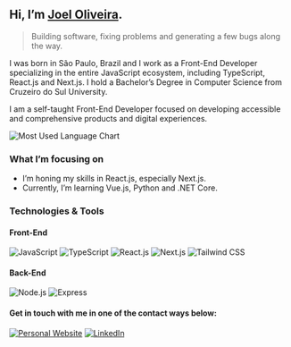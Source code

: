 ## Hi, I’m [Joel Oliveira](https://joeldorosarioo.dev).

> Building software, fixing problems and generating a few bugs along the way.

I was born in São Paulo, Brazil and I work as a Front-End Developer specializing in the entire JavaScript ecosystem, including TypeScript, React.js and Next.js. I hold a Bachelor’s Degree in Computer Science from Cruzeiro do Sul University.

I am a self-taught Front-End Developer focused on developing accessible and comprehensive products and digital experiences.

![Most Used Language Chart](https://github-readme-stats.vercel.app/api/top-langs/?username=joeldorosarioo&hide_progress=true&theme=transparent)

### What I’m focusing on

- I’m honing my skills in React.js, especially Next.js.
- Currently, I’m learning Vue.js, Python and .NET Core.

### Technologies & Tools

#### Front-End

![JavaScript](https://img.shields.io/badge/JavaScript-000?style=for-the-badge&logo=JavaScript)
![TypeScript](https://img.shields.io/badge/TypeScript-000?style=for-the-badge&logo=TypeScript)
![React.js](https://img.shields.io/badge/React.js-000?style=for-the-badge&logo=React)
![Next.js](https://img.shields.io/badge/Next.js-000?style=for-the-badge&logo=Next.js)
![Tailwind CSS](https://img.shields.io/badge/Tailwind-000?style=for-the-badge&logo=TailwindCSS)

#### Back-End

![Node.js](https://img.shields.io/badge/Node.js-000?style=for-the-badge&logo=Node.js)
![Express](https://img.shields.io/badge/Express-000?style=for-the-badge&logo=Express)

#### Get in touch with me in one of the contact ways below:

[![Personal Website](https://img.shields.io/badge/Gmail-D14836?style=for-the-badge&logo=gmail&logoColor=white)](mailto:joeldorosarioo@gmail.com)
[![LinkedIn](https://img.shields.io/badge/LinkedIn-0077B5?style=for-the-badge&logo=linkedin&logoColor=white)](https://www.linkedin.com/in/joeldorosarioo)
